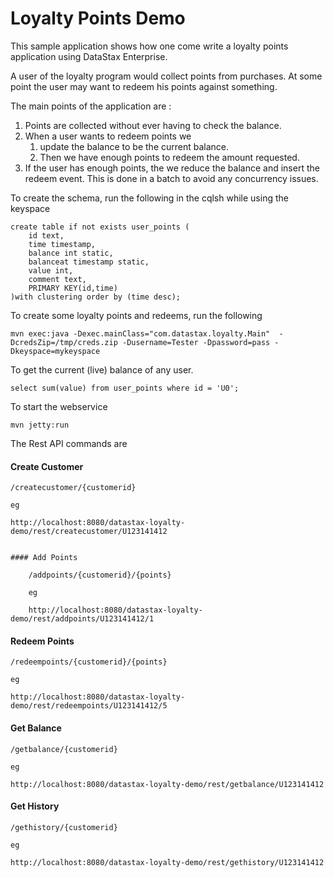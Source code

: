 Loyalty Points Demo
========================

This sample application shows how one come write a loyalty points application using DataStax Enterprise.

A user of the loyalty program would collect points from purchases. At some point the user may want to redeem his points against something.

The main points of the application are :

1. Points are collected without ever having to check the balance.
2. When a user wants to redeem points we 
	1. update the balance to be the current balance. 
	2. Then we have enough points to redeem the amount requested.
3. If the user has enough points, the we reduce the balance and insert the redeem event. This is done in a batch to avoid any concurrency issues.

To create the schema, run the following in the cqlsh while using the keyspace

	create table if not exists user_points (
		id text,
		time timestamp,
		balance int static,
		balanceat timestamp static,
		value int,
		comment text,
		PRIMARY KEY(id,time)
	)with clustering order by (time desc);
	
To create some loyalty points and redeems, run the following 
	
	mvn exec:java -Dexec.mainClass="com.datastax.loyalty.Main"  -DcredsZip=/tmp/creds.zip -Dusername=Tester -Dpassword=pass -Dkeyspace=mykeyspace

To get the current (live) balance of any user.  

	select sum(value) from user_points where id = 'U0';


To start the webservice

	mvn jetty:run


The Rest API commands are

#### Create Customer 

	/createcustomer/{customerid}

	eg

	http://localhost:8080/datastax-loyalty-demo/rest/createcustomer/U123141412
```

#### Add Points 

	/addpoints/{customerid}/{points}

	eg

	http://localhost:8080/datastax-loyalty-demo/rest/addpoints/U123141412/1
```

#### Redeem Points 

	/redeempoints/{customerid}/{points}

	eg

	http://localhost:8080/datastax-loyalty-demo/rest/redeempoints/U123141412/5


#### Get Balance 

	/getbalance/{customerid}
	
	eg
	
	http://localhost:8080/datastax-loyalty-demo/rest/getbalance/U123141412
	
	
#### Get History 

	/gethistory/{customerid}

	eg

	http://localhost:8080/datastax-loyalty-demo/rest/gethistory/U123141412

    
    
